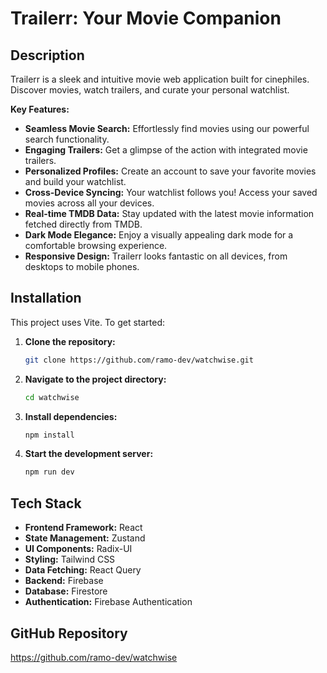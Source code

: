 # Trailerr: Your Movie Companion

## Description

Trailerr is a sleek and intuitive movie web application built for cinephiles. Discover movies, watch trailers, and curate your personal watchlist. 

**Key Features:**

* **Seamless Movie Search:** Effortlessly find movies using our powerful search functionality.
* **Engaging Trailers:**  Get a glimpse of the action with integrated movie trailers. 
* **Personalized Profiles:** Create an account to save your favorite movies and build your watchlist.
* **Cross-Device Syncing:** Your watchlist follows you! Access your saved movies across all your devices.
* **Real-time TMDB Data:** Stay updated with the latest movie information fetched directly from TMDB.
* **Dark Mode Elegance:** Enjoy a visually appealing dark mode for a comfortable browsing experience.
* **Responsive Design:**  Trailerr looks fantastic on all devices, from desktops to mobile phones.

## Installation

This project uses Vite. To get started:

1. **Clone the repository:**
   ```bash
   git clone https://github.com/ramo-dev/watchwise.git
   ```
2. **Navigate to the project directory:**
   ```bash
   cd watchwise
   ```
3. **Install dependencies:**
   ```bash
   npm install
   ```
4. **Start the development server:**
   ```bash
   npm run dev
   ```


## Tech Stack

* **Frontend Framework:** React
* **State Management:** Zustand
* **UI Components:** Radix-UI
* **Styling:** Tailwind CSS
* **Data Fetching:** React Query
* **Backend:** Firebase
* **Database:** Firestore
* **Authentication:** Firebase Authentication

## GitHub Repository

https://github.com/ramo-dev/watchwise
